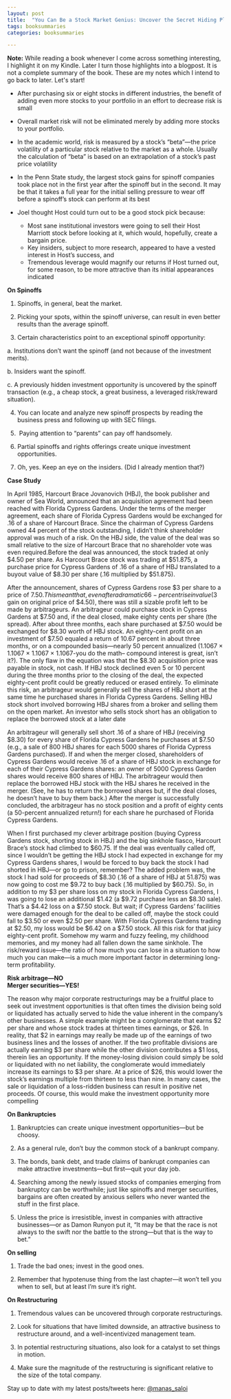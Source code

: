 ```yaml
---
layout: post
title:  "You Can Be a Stock Market Genius: Uncover the Secret Hiding Places of Stock Market Profits - Joel Greenblatt"
tags: booksummaries
categories: booksummaries

---
```


**Note:** While reading a book whenever I come across something interesting, I highlight it on my Kindle. Later I turn those highlights into a blogpost. It is not a complete summary of the book. These are my notes which I intend to go back to later. Let's start!

+ After purchasing six or eight stocks in different industries, the benefit of adding even more stocks to your portfolio in an effort to decrease risk is small

+ Overall market risk will not be eliminated merely by adding more stocks to your portfolio.

+ In the academic world, risk is measured by a stock’s “beta”—the price volatility of a particular stock relative to the market as a whole. Usually the calculation of “beta” is based on an extrapolation of a stock’s past price volatility

+ In the Penn State study, the largest stock gains for spinoff companies took place not in the first year after the spinoff but in the second. It may be that it takes a full year for the initial selling pressure to wear off before a spinoff’s stock can perform at its best

+ Joel thought Host could turn out to be a good stock pick because:

     * Most sane institutional investors were going to sell their Host Marriott stock before looking at it, which would, hopefully, create a bargain price.
     * Key insiders, subject to more research, appeared to have a vested interest in Host’s success, and
     * Tremendous leverage would magnify our returns if Host turned out, for some reason, to be more attractive than its initial appearances indicated

**On Spinoffs**

  1. Spinoffs, in general, beat the market.

  2. Picking your spots, within the spinoff universe, can result in even better results than the average spinoff.

  3. Certain characteristics point to an exceptional spinoff opportunity:

  a. Institutions don’t want the spinoff (and not because of the investment merits).

  b. Insiders want the spinoff.

  c. A previously hidden investment opportunity is uncovered by the spinoff transaction (e.g., a cheap stock, a great business, a leveraged risk/reward situation).

  4. You can locate and analyze new spinoff prospects by reading the business press and following up with SEC filings.

  5.  Paying attention to “parents” can pay off handsomely.

  6. Partial spinoffs and rights offerings create unique investment opportunities.

  7. Oh, yes. Keep an eye on the insiders. (Did I already mention that?)

**Case Study**

In April 1985, Harcourt Brace Jovanovich (HBJ), the book publisher and owner of Sea World, announced that an acquisition agreement had been reached with Florida Cypress Gardens. Under the terms of the merger agreement, each share of Florida Cypress Gardens would be exchanged for .16 of a share of Harcourt Brace. Since the chairman of Cypress Gardens owned 44 percent of the stock outstanding, I didn’t think shareholder approval was much of a risk. On the HBJ side, the value of the deal was so small relative to the size of Harcourt Brace that no shareholder vote was even required.Before the deal was announced, the stock traded at only $4.50 per share. As Harcourt Brace stock was trading at $51.875, a purchase price for Cypress Gardens of .16 of a share of HBJ translated to a buyout value of $8.30 per share (.16 multiplied by $51.875).

After the announcement, shares of Cypress Gardens rose $3 per share to a price of $7.50. This meant that, even after a dramatic 66-percent rise in value ($3 gain on original price of $4.50), there was still a sizable profit left to be made by arbitrageurs. An arbitrageur could purchase stock in Cypress Gardens at $7.50 and, if the deal closed, make eighty cents per share (the spread). After about three months, each share purchased at $7.50 would be exchanged for $8.30 worth of HBJ stock. An eighty-cent profit on an investment of $7.50 equaled a return of 10.67 percent in about three months, or on a compounded basis—nearly 50 percent annualized (1.1067 × 1.1067 × 1.1067 × 1.1067-you do the math– compound interest is great, isn’t it?). The only flaw in the equation was that the $8.30 acquisition price was payable in stock, not cash. If HBJ stock declined even 5 or 10 percent during the three months prior to the closing of the deal, the expected eighty-cent profit could be greatly reduced or erased entirely. To eliminate this risk, an arbitrageur would generally sell the shares of HBJ short at the same time he purchased shares in Florida Cypress Gardens. Selling HBJ stock short involved borrowing HBJ shares from a broker and selling them on the open market. An investor who sells stock short has an obligation to replace the borrowed stock at a later date


An arbitrageur will generally sell short .16 of a share of HBJ (receiving $8.30) for every share of Florida Cypress Gardens he purchases at $7.50 (e.g., a sale of 800 HBJ shares for each 5000 shares of Florida Cypress Gardens purchased). If and when the merger closed, shareholders of Cypress Gardens would receive .16 of a share of HBJ stock in exchange for each of their Cypress Gardens shares: an owner of 5000 Cypress Garden shares would receive 800 shares of HBJ. The arbitrageur would then replace the borrowed HBJ stock with the HBJ shares he received in the merger. (See, he has to return the borrowed shares but, if the deal closes, he doesn’t have to buy them back.) After the merger is successfully concluded, the arbitrageur has no stock position and a profit of eighty cents (a 50-percent annualized return!) for each share he purchased of Florida Cypress Gardens.

When I first purchased my clever arbitrage position (buying Cypress Gardens stock, shorting stock in HBJ) and the big sinkhole fiasco, Harcourt Brace’s stock had climbed to $60.75. If the deal was eventually called off, since I wouldn’t be getting the HBJ stock I had expected in exchange for my Cypress Gardens shares, I would be forced to buy back the stock I had shorted in HBJ—or go to prison, remember? The added problem was, the stock I had sold for proceeds of $8.30 (.16 of a share of HBJ at 51.875) was now going to cost me $9.72 to buy back (.16 multiplied by $60.75). So, in addition to my $3 per share loss on my stock in Florida Cypress Gardens, I was going to lose an additional $1.42 (a $9.72 purchase less an $8.30 sale). That’s a $4.42 loss on a $7.50 stock. But wait; if Cypress Gardens’ facilities were damaged enough for the deal to be called off, maybe the stock could fall to $3.50 or even $2.50 per share. With Florida Cypress Gardens trading at $2.50, my loss would be $6.42 on a $7.50 stock. All this risk for that juicy eighty-cent profit. Somehow my warm and fuzzy feeling, my childhood memories, and my money had all fallen down the same sinkhole.
The risk/reward issue—the ratio of how much you can lose in a situation to how much you can make—is a much more important factor in determining long-term profitability.  

**Risk arbitrage—NO**    
**Merger securities—YES!**    

The reason why major corporate restructurings may be a fruitful place to seek out investment opportunities is that often times the division being sold or liquidated has actually served to hide the value inherent in the company’s other businesses. A simple example might be a conglomerate that earns $2 per share and whose stock trades at thirteen times earnings, or $26. In reality, that $2 in earnings may really be made up of the earnings of two business lines and the losses of another. If the two profitable divisions are actually earning $3 per share while the other division contributes a $1 loss, therein lies an opportunity. If the money-losing division could simply be sold or liquidated with no net liability, the conglomerate would immediately increase its earnings to $3 per share. At a price of $26, this would lower the stock’s earnings multiple from thirteen to less than nine. In many cases, the sale or liquidation of a loss-ridden business can result in positive net proceeds. Of course, this would make the investment opportunity more compelling

**On Bankruptcies**

1. Bankruptcies can create unique investment opportunities—but be choosy.

2. As a general rule, don’t buy the common stock of a bankrupt company.

3. The bonds, bank debt, and trade claims of bankrupt companies can make attractive investments—but first—quit your day job.

4. Searching among the newly issued stocks of companies emerging from bankruptcy can be worthwhile; just like spinoffs and merger securities, bargains are often created by anxious sellers who never wanted the stuff in the first place.

5. Unless the price is irresistible, invest in companies with attractive businesses—or as Damon Runyon put it, “It may be that the race is not always to the swift nor the battle to the strong—but that is the way to bet.”

**On selling**

1. Trade the bad ones; invest in the good ones.

2. Remember that hypotenuse thing from the last chapter—it won’t tell you when to sell, but at least I’m sure it’s right.

**On Restructuring**

1. Tremendous values can be uncovered through corporate restructurings.

2. Look for situations that have limited downside, an attractive business to restructure around, and a well-incentivized management team.

3. In potential restructuring situations, also look for a catalyst to set things in motion.

4. Make sure the magnitude of the restructuring is significant relative to the size of the total company.

Stay up to date with my latest posts/tweets here: [@manas_saloi](http://twitter.com/manas_saloi)
